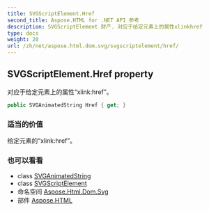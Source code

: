 ```yaml
---
title: SVGScriptElement.Href
second_title: Aspose.HTML for .NET API 参考
description: SVGScriptElement 财产. 对应于给定元素上的属性xlinkhref
type: docs
weight: 20
url: /zh/net/aspose.html.dom.svg/svgscriptelement/href/
---
```

## SVGScriptElement.Href property

对应于给定元素上的属性“xlink:href”。

```csharp
public SVGAnimatedString Href { get; }
```

### 适当的价值

给定元素的“xlink:href”。

### 也可以看看

* class [SVGAnimatedString](../../../aspose.html.dom.svg.datatypes/svganimatedstring/)
* class [SVGScriptElement](../)
* 命名空间 [Aspose.Html.Dom.Svg](../../svgscriptelement/)
* 部件 [Aspose.HTML](../../../)


